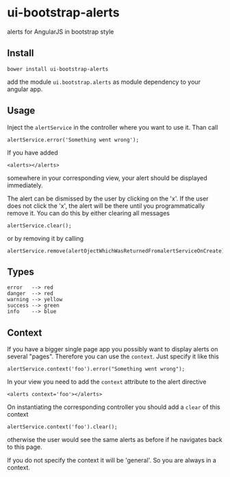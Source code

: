 ui-bootstrap-alerts
===================

alerts for AngularJS in bootstrap style

## Install

    bower install ui-bootstrap-alerts

add the module `ui.bootstrap.alerts` as module dependency to your angular app.

## Usage

Inject the `alertService` in the controller where you want to use it. Than call

    alertService.error('Something went wrong');

If you have added 
  
    <alerts></alerts>

somewhere in your corresponding view, your alert should be displayed immediately.

The alert can be dismissed by the user by clicking on the 'x'. If the user does not
click the 'x', the alert will be there until you programmatically remove it. You
can do this by either clearing all messages

    alertService.clear();

or by removing it by calling

    alertService.remove(alertOjectWhichWasReturnedFromalertServiceOnCreate);

## Types

    error   --> red
    danger  --> red
    warning --> yellow
    success --> green
    info    --> blue


## Context

If you have a bigger single page app you possibly want to display alerts on
several "pages". Therefore you can use the `context`. Just specify it like this

    alertService.context('foo').error("Something went wrong");

In your view you need to add the `context` attribute to the alert directive

    <alerts context='foo'></alerts>

On instantiating the corresponding controller you should add a `clear` of this
context

    alertService.context('foo').clear();

otherwise the user would see the same alerts as before if he navigates back to
this page.

If you do not specify the context it will be 'general'. So you are always in a
context.
